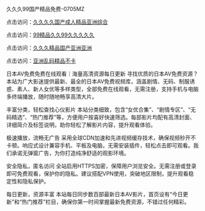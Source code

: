 
久久久99国产精品免费-0705MZ


点击访问：<a href="https://fdhf-454.pages.dev/">久久久久国产成人精品亚洲综合</a>

点击访问：<a href="https://cfad.pages.dev/">99精品久久99久久久久久</a>

点击访问：<a href="https://gfd-5xg.pages.dev/">久久久精品国产亚洲亚洲</a>

点击访问：<a href="https://gda-c7m.pages.dev/">亚洲乱码精品不卡</a>




日本AV免费免费在线观看｜海量高清资源每日更新
寻找优质的日本AV免费资源？本站为广大影迷提供最新、最全的日本AV免费视频库，涵盖剧情、无码、制服诱惑、素人、新人女优等多样类型，全部免费在线观看，无需注册，支持手机与电脑多终端播放，随时随地畅享高清大片。

丰富分类，轻松查找心仪影片
本站分类细致，包含“女优合集”、“剧情专区”、“无码精选”、“热门推荐”等，方便用户按喜好快速筛选。每部影片均配有高清封面、详细简介及标签说明，助你轻松了解影片内容，提升观看体验。

极速播放，流畅无广告
采用全球CDN加速和先进视频缓存技术，确保视频秒开不卡顿。响应式设计兼容手机、平板及电脑，无需安装插件，轻松点击即可观看。我们承诺无弹窗广告，为你打造纯净舒适的观影环境。

安全隐私，匿名访问
全站启用HTTPS加密，保障用户浏览安全。无需注册或登录即可免费观看，保护你的隐私。建议搭配VPN使用，突破地区限制，提升观看稳定性和隐私保护。

每日更新，资源丰富
本站每日同步数百部最新日本AV影片，首页设有“今日更新”和“热门推荐”栏目，确保你第一时间掌握最新免费资源，不错过任何精彩。

































<span style="display:none;">[Canonical link]( https://github.com/fou20250705/fou14 ）</span>
